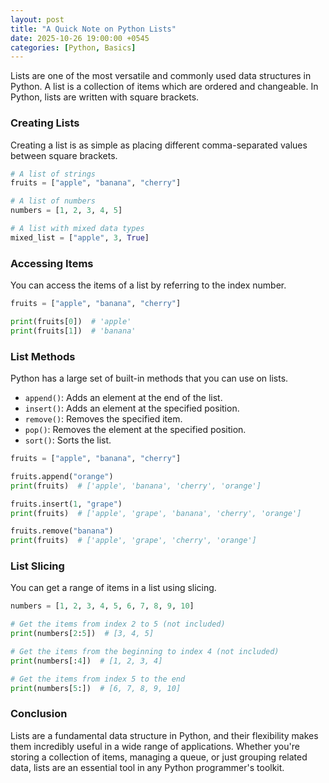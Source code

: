 ```yaml
---
layout: post
title: "A Quick Note on Python Lists"
date: 2025-10-26 19:00:00 +0545
categories: [Python, Basics]
---
```


Lists are one of the most versatile and commonly used data structures in Python. A list is a collection of items which are ordered and changeable. In Python, lists are written with square brackets.

### Creating Lists

Creating a list is as simple as placing different comma-separated values between square brackets.

```python
# A list of strings
fruits = ["apple", "banana", "cherry"]

# A list of numbers
numbers = [1, 2, 3, 4, 5]

# A list with mixed data types
mixed_list = ["apple", 3, True]
```

### Accessing Items

You can access the items of a list by referring to the index number.

```python
fruits = ["apple", "banana", "cherry"]

print(fruits[0])  # 'apple'
print(fruits[1])  # 'banana'
```

### List Methods

Python has a large set of built-in methods that you can use on lists.

- `append()`: Adds an element at the end of the list.
- `insert()`: Adds an element at the specified position.
- `remove()`: Removes the specified item.
- `pop()`: Removes the element at the specified position.
- `sort()`: Sorts the list.

```python
fruits = ["apple", "banana", "cherry"]

fruits.append("orange")
print(fruits)  # ['apple', 'banana', 'cherry', 'orange']

fruits.insert(1, "grape")
print(fruits)  # ['apple', 'grape', 'banana', 'cherry', 'orange']

fruits.remove("banana")
print(fruits)  # ['apple', 'grape', 'cherry', 'orange']
```

### List Slicing

You can get a range of items in a list using slicing.

```python
numbers = [1, 2, 3, 4, 5, 6, 7, 8, 9, 10]

# Get the items from index 2 to 5 (not included)
print(numbers[2:5])  # [3, 4, 5]

# Get the items from the beginning to index 4 (not included)
print(numbers[:4])  # [1, 2, 3, 4]

# Get the items from index 5 to the end
print(numbers[5:])  # [6, 7, 8, 9, 10]
```

### Conclusion

Lists are a fundamental data structure in Python, and their flexibility makes them incredibly useful in a wide range of applications. Whether you're storing a collection of items, managing a queue, or just grouping related data, lists are an essential tool in any Python programmer's toolkit.
